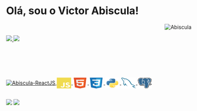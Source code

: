 <h1>Olá, sou o Victor Abiscula!</h1>

 <p align="right"> <img src="https://komarev.com/ghpvc/?username=Abiscula&label=Profile%20views&color=877657&style=flat" alt="Abiscula" /></p>

 <div>
  <a href="https://github.com/Abiscula">
  <img align="top" height="200em" src="https://github-readme-stats.vercel.app/api?username=Abiscula&show_icons=true&theme=onedark&include_all_commits=true&count_private=true"/>
  <img height="250em" src="https://github-readme-stats.vercel.app/api/top-langs?username=Abiscula&_count=16&theme=onedark"/>
</div>

<div style="display: inline_block"><br>
 
  <br><br><br>
  
  <img align="center" alt="Abiscula-ReactJS" width="40" height="30"           src="https://camo.githubusercontent.com/5c92eeb467fd5d2b1ef1c560e3c3c2f758a8d4e03a8136bda7b41a2d3d4a1b59/68747470733a2f2f72656163746e61746976652e6465762f696d672f6865616465725f6c6f676f2e737667" alt="Abiscula-ReactJS" width="40" height="30" style="max-width: 100%;">
  <img align="center" alt="Abiscula-Js" height="30" width="40" src="https://raw.githubusercontent.com/devicons/devicon/master/icons/javascript/javascript-plain.svg">
  <img align="center" alt="Abiscula-HTML" height="30" width="40" src="https://raw.githubusercontent.com/devicons/devicon/master/icons/html5/html5-original.svg">
  <img align="center" alt="Abiscula-CSS" height="30" width="40" src="https://raw.githubusercontent.com/devicons/devicon/master/icons/css3/css3-original.svg">
  <img align="center" alt="Abiscula-CSS" height="30" width="40" src="https://raw.githubusercontent.com/devicons/devicon/master/icons/python/python-original.svg">
  <img align="center" alt="Abiscula-CSS" height="30" width="40" src="https://raw.githubusercontent.com/devicons/devicon/master/icons/mysql/mysql-original.svg">
  <img align="center" alt="Abiscula-CSS" height="30" width="40" src="https://raw.githubusercontent.com/devicons/devicon/master/icons/postgresql/postgresql-original.svg">
</div>


  
  ## 
 
<div> 
    <a href="https://www.instagram.com/kenpxz/" target="_blank"><img src="https://img.shields.io/badge/-Instagram-%23E4405F?style=for-the-badge&logo=instagram&logoColor=white" target="_blank"></a>
    <a href="https://www.linkedin.com/in/abiscula/" target="_blank"><img src="https://img.shields.io/badge/-LinkedIn-%230077B5?style=for-the-badge&logo=linkedin&logoColor=white" target="_blank"></a> 
</div>
